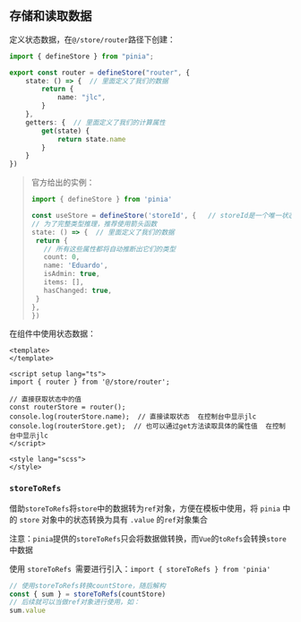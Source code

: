 ## 存储和读取数据

定义状态数据，在`@/store/router`路径下创建：

```ts
import { defineStore } from "pinia";

export const router = defineStore("router", {
    state: () => {  // 里面定义了我们的数据 
        return {
            name: "jlc",
        }
    },
    getters: {  // 里面定义了我们的计算属性
        get(state) {
            return state.name
        }
    }
})
```

> 官方给出的实例：
>
> ```ts
> import { defineStore } from 'pinia'
> 
> const useStore = defineStore('storeId', {   // storeId是一个唯一状态的ID，供pinia进行管理
> // 为了完整类型推理，推荐使用箭头函数
> state: () => {  // 里面定义了我们的数据 
>  return {
>    // 所有这些属性都将自动推断出它们的类型
>    count: 0,
>    name: 'Eduardo',
>    isAdmin: true,
>    items: [],
>    hasChanged: true,
>  }
> },
> })
> ```

在组件中使用状态数据：

```vue
<template>
</template>

<script setup lang="ts">
import { router } from '@/store/router';

// 直接获取状态中的值
const routerStore = router();
console.log(routerStore.name);  // 直接读取状态  在控制台中显示jlc
console.log(routerStore.get);  // 也可以通过get方法读取具体的属性值  在控制台中显示jlc
</script>

<style lang="scss">
</style>
```

### `storeToRefs`

借助`storeToRefs`将`store`中的数据转为`ref`对象，方便在模板中使用，将 `pinia` 中的 `store` 对象中的状态转换为具有 `.value` 的` ref `对象集合

注意：`pinia`提供的`storeToRefs`只会将数据做转换，而`Vue`的`toRefs`会转换`store`中数据

使用 `storeToRefs `需要进行引入：`import { storeToRefs } from 'pinia'`

```js
// 使用storeToRefs转换countStore，随后解构
const { sum } = storeToRefs(countStore)
// 后续就可以当做ref对象进行使用，如：
sum.value
```

